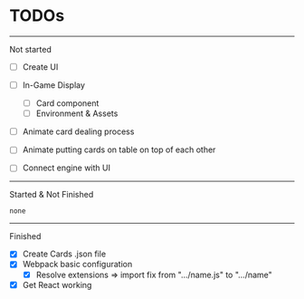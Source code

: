 # TODOs

---

Not started

- [ ] Create UI
- [ ] In-Game Display
  - [ ] Card component
  - [ ] Environment & Assets
- [ ] Animate card dealing process
- [ ] Animate putting cards on table on top of each other

- [ ] Connect engine with UI

---

Started & Not Finished

`none`

---

Finished

- [x] Create Cards .json file
- [x] Webpack basic configuration
  - [x] Resolve extensions => import fix from ".../name.js" to ".../name"
- [x] Get React working
